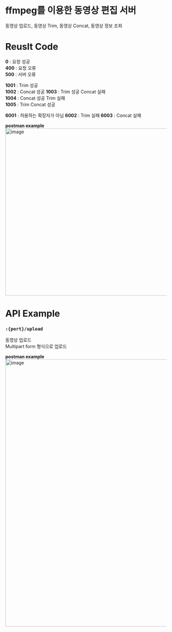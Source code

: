 # ffmpeg를 이용한 동영상 편집 서버
동영상 업로드, 동영상 Trim, 동영상 Concat, 동영상 정보 조회

# Reuslt Code
**0** : 요청 성공  
**400** : 요청 오류  
**500** : 서버 오류  

**1001** : Trim 성공  
**1002** : Concat 성공
**1003** : Trim 성공 Concat 실패  
**1004** : Concat 성공 Trim 실패  
**1005** : Trim Concat 성공  

**6001** : 허용하는 확장자가 아님
**6002** : Trim 실패
**6003** : Concat 실패  

**postman example**  
<img width="522" alt="image" src="https://github.com/SundaePorkCutlet/video-edit/assets/87690981/67dc081d-8db1-44d4-9f08-89372d8ee177">


# API Example
### `:{port}/upload`  
동영상 업로드  
Multipart form 형식으로 업로드  

**postman example**
<img width="834" alt="image" src="https://github.com/SundaePorkCutlet/video-edit/assets/87690981/9ae267ef-1423-4a18-b6d2-a8f09df11319">
